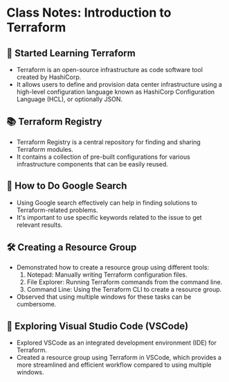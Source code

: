 # Class Notes: Introduction to Terraform

## 🌱 Started Learning Terraform

- Terraform is an open-source infrastructure as code software tool created by HashiCorp.
- It allows users to define and provision data center infrastructure using a high-level configuration language known as HashiCorp Configuration Language (HCL), or optionally JSON.

## 📚 Terraform Registry

- Terraform Registry is a central repository for finding and sharing Terraform modules.
- It contains a collection of pre-built configurations for various infrastructure components that can be easily reused.

## 🧐 How to Do Google Search

- Using Google search effectively can help in finding solutions to Terraform-related problems.
- It's important to use specific keywords related to the issue to get relevant results.

## 🛠️ Creating a Resource Group

- Demonstrated how to create a resource group using different tools:
  1. Notepad: Manually writing Terraform configuration files.
  2. File Explorer: Running Terraform commands from the command line.
  3. Command Line: Using the Terraform CLI to create a resource group.
- Observed that using multiple windows for these tasks can be cumbersome.

## 🚀 Exploring Visual Studio Code (VSCode)

- Explored VSCode as an integrated development environment (IDE) for Terraform.
- Created a resource group using Terraform in VSCode, which provides a more streamlined and efficient workflow compared to using multiple windows.
